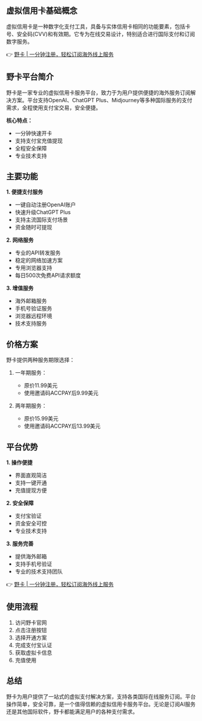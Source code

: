 ## 虚拟信用卡基础概念

虚拟信用卡是一种数字化支付工具，具备与实体信用卡相同的功能要素，包括卡号、安全码(CVV)和有效期。它专为在线交易设计，特别适合进行国际支付和订阅数字服务。

👉 [野卡 | 一分钟注册，轻松订阅海外线上服务](https://bit.ly/bewildcard)

## 野卡平台简介

野卡是一家专业的虚拟信用卡服务平台，致力于为用户提供便捷的海外服务订阅解决方案。平台支持OpenAI、ChatGPT Plus、Midjourney等多种国际服务的支付需求，全程使用支付宝交易，安全便捷。

**核心特点：**
- 一分钟快速开卡
- 支持支付宝充值提现
- 全程安全保障
- 专业技术支持

## 主要功能

**1. 便捷支付服务**
- 一键自动注册OpenAI账户
- 快速升级ChatGPT Plus
- 支持主流国际支付场景
- 资金随时可提现

**2. 网络服务**
- 专业的API转发服务
- 稳定的网络加速方案
- 专用浏览器支持
- 每日500次免费API请求额度

**3. 增值服务**
- 海外邮箱服务
- 手机号验证服务
- 浏览器远程环境
- 技术支持服务

## 价格方案

野卡提供两种服务期限选择：

1. 一年期服务：
   - 原价11.99美元
   - 使用邀请码ACCPAY后9.99美元

2. 两年期服务：
   - 原价15.99美元
   - 使用邀请码ACCPAY后13.99美元

## 平台优势

**1. 操作便捷**
- 界面直观简洁
- 支持一键开通
- 充值提现方便

**2. 安全保障**
- 支付宝验证
- 资金安全可控
- 专业技术支持

**3. 服务完善**
- 提供海外邮箱
- 支持手机号验证
- 专业的技术支持团队

👉 [野卡 | 一分钟注册，轻松订阅海外线上服务](https://bit.ly/bewildcard)

## 使用流程

1. 访问野卡官网
2. 点击注册按钮
3. 选择开通方案
4. 完成支付宝认证
5. 获取虚拟卡信息
6. 充值使用

## 总结

野卡为用户提供了一站式的虚拟支付解决方案，支持各类国际在线服务订阅。平台操作简单，安全可靠，是一个值得信赖的虚拟信用卡服务平台。无论是订阅AI服务还是其他国际软件，野卡都能满足用户的各种支付需求。